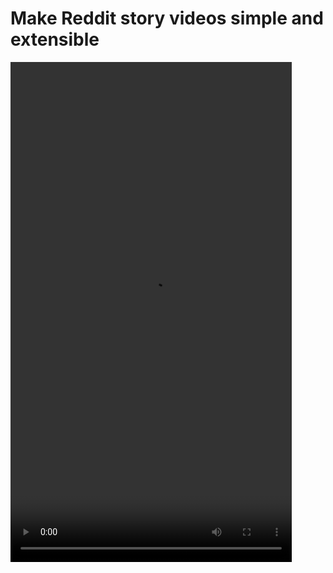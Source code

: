 # Make Reddit story videos simple and extensible

<video width="450" height="800" controls>
  <source src="examples/example-output.mp4" type="video/mp4">
</video>